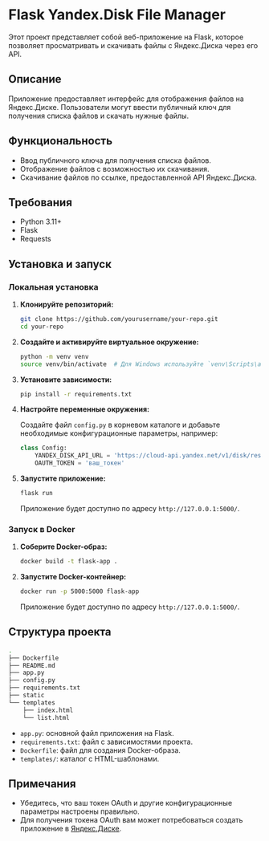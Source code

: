 # Flask Yandex.Disk File Manager

Этот проект представляет собой веб-приложение на Flask, которое позволяет просматривать и скачивать файлы с Яндекс.Диска через его API.

## Описание

Приложение предоставляет интерфейс для отображения файлов на Яндекс.Диске. Пользователи могут ввести публичный ключ для получения списка файлов и скачать нужные файлы.

## Функциональность

- Ввод публичного ключа для получения списка файлов.
- Отображение файлов с возможностью их скачивания.
- Скачивание файлов по ссылке, предоставленной API Яндекс.Диска.

## Требования

- Python 3.11+
- Flask
- Requests

## Установка и запуск

### Локальная установка

1. **Клонируйте репозиторий:**

    ```bash
    git clone https://github.com/yourusername/your-repo.git
    cd your-repo
    ```

2. **Создайте и активируйте виртуальное окружение:**

    ```bash
    python -m venv venv
    source venv/bin/activate  # Для Windows используйте `venv\Scripts\activate`
    ```

3. **Установите зависимости:**

    ```bash
    pip install -r requirements.txt
    ```

4. **Настройте переменные окружения:**

    Создайте файл `config.py` в корневом каталоге и добавьте необходимые конфигурационные параметры, например:

    ```python
    class Config:
        YANDEX_DISK_API_URL = 'https://cloud-api.yandex.net/v1/disk/resources'
        OAUTH_TOKEN = 'ваш_токен'
    ```

5. **Запустите приложение:**

    ```bash
    flask run
    ```

    Приложение будет доступно по адресу `http://127.0.0.1:5000/`.

### Запуск в Docker

1. **Соберите Docker-образ:**

    ```bash
    docker build -t flask-app .
    ```

2. **Запустите Docker-контейнер:**

    ```bash
    docker run -p 5000:5000 flask-app
    ```

    Приложение будет доступно по адресу `http://127.0.0.1:5000/`.

## Структура проекта

```bash
.
├── Dockerfile
├── README.md
├── app.py
├── config.py
├── requirements.txt
├── static
└── templates
    ├── index.html
    └── list.html
```

- `app.py`: основной файл приложения на Flask.
- `requirements.txt`: файл с зависимостями проекта.
- `Dockerfile`: файл для создания Docker-образа.
- `templates/`: каталог с HTML-шаблонами.

## Примечания

- Убедитесь, что ваш токен OAuth и другие конфигурационные параметры настроены правильно.
- Для получения токена OAuth вам может потребоваться создать приложение в [Яндекс.Диске](https://yandex.ru/dev/disk/).

